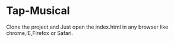 # Tap-Musical
Clone the project and Just open the index.html in any browser like chrome,IE,Firefox or Safari.
